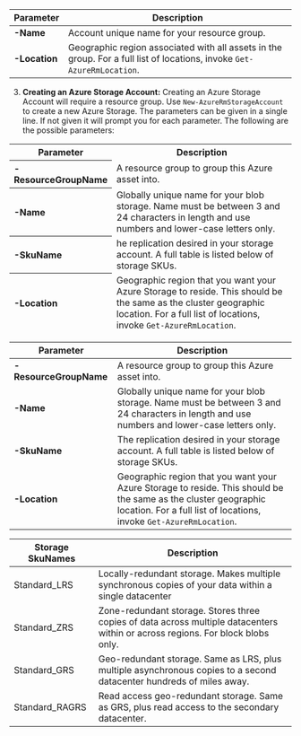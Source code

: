| Parameter     | Description |
|---------------|----------------------------------|
| **-Name**     | Account unique name for your resource group.    |
| **-Location** | Geographic region associated with all assets in the group. For a full list of locations, invoke `Get-AzureRmLocation`. |

3.  **Creating an Azure Storage Account:** Creating an Azure Storage Account will require a resource group. Use `New-AzureRmStorageAccount` to create a new Azure Storage. The parameters can be given in a single line. If not given it will prompt you for each parameter. The following are the possible parameters:


<table>
    <thead>
        <tr>
        <th width = "22%" >Parameter</th>
        <th>Description </th>
        </tr>
        <tr>
        <th align ="left">-ResourceGroupName</th>
        <td>A resource group to group this Azure asset into.</td>
        </tr>
        <tr>
        <th align ="left">-Name</th>
        <td>Globally unique name for your blob storage. Name must be between 3 and 24 characters in length and use numbers and lower-case letters only.</td>
        </tr>
        <tr>
        <th align ="left">-SkuName</th>
        <td>he replication desired in your storage account. A full table is listed below of storage SKUs.</td>
        </tr>
        <tr>
        <th align ="left">-Location</th>
        <td>Geographic region that you want your Azure Storage to reside. This should be the same as the cluster geographic location. For a full list of locations, invoke <code>Get-AzureRmLocation</code>.</td>
        </tr>
</thead>
</table>



| Parameter                | Description                |
|--------------------------|----------------------------|
| **-ResourceGroupName**  | A resource group to group this Azure asset into.    |
| **-Name**                | Globally unique name for your blob storage. Name must be between 3 and 24 characters in length and use numbers and lower-case letters only.     |
| **-SkuName**             | The replication desired in your storage account. A full table is listed below of storage SKUs. |
| **-Location**            | Geographic region that you want your Azure Storage to reside. This should be the same as the cluster geographic location. For a full list of locations, invoke `Get-AzureRmLocation`.   |

| Storage SkuNames       | Description       |
|--------------|-----------------|
| Standard_LRS          | Locally-redundant storage. Makes multiple synchronous copies of your data within a single datacenter      |
| Standard_ZRS          | Zone-redundant storage. Stores three copies of data across multiple datacenters within or across regions. For block blobs only. |
| Standard_GRS          | Geo-redundant storage. Same as LRS, plus multiple asynchronous copies to a second datacenter hundreds of miles away.   |
| Standard_RAGRS    | Read access geo-redundant storage. Same as GRS, plus read access to the secondary datacenter.  |

